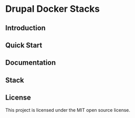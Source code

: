 
# Drupal Docker Stacks


## Introduction

## Quick Start

## Documentation

## Stack

## License

This project is licensed under the MIT open source license.
